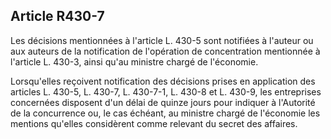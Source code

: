 Article R430-7
----
Les décisions mentionnées à l'article L. 430-5 sont notifiées à l'auteur ou aux
auteurs de la notification de l'opération de concentration mentionnée à
l'article L. 430-3, ainsi qu'au ministre chargé de l'économie.

Lorsqu'elles reçoivent notification des décisions prises en application des
articles L. 430-5, L. 430-7, L. 430-7-1, L. 430-8 et L. 430-9, les entreprises
concernées disposent d'un délai de quinze jours pour indiquer à l'Autorité de la
concurrence ou, le cas échéant, au ministre chargé de l'économie les mentions
qu'elles considèrent comme relevant du secret des affaires.
